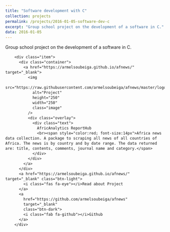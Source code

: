 ```yaml
---
title: "Software development with C"
collection: projects
permalink: /projects/2016-01-05-software-dev-c
excerpt: "Group school project on the development of a software in C."
data: 2016-01-05
---
```

Group school project on the development of a software in C.

        <div class="item">
          <div class="container">
            <a href="https://armelsoubeiga.github.io/afnews/" target="_blank">
              <img
                src="https://raw.githubusercontent.com/armelsoubeiga/afnews/master/logo.png"
                alt="Project"
                height="250"
                width="250"
                class="image"
              />
              <div class="overlay">
                <div class="text">
                  AfricAnalytics ReportHub
                  <br><span style="color:red; font-size:14px">Africa news data collection. A package to scraping all news of all countries of Africa. The news is by country and by date range. The data returned are: title, contents, comments, journal name and category.</span>
                </div>
              </div>
            </a>
          </div>
          <a href="https://armelsoubeiga.github.io/afnews/" target="_blank" class="btn-light">
            <i class="fas fa-eye"></i>Read about Project
          </a>
          <a
            href="https://github.com/armelsoubeiga/afnews"
            target="_blank"
            class="btn-dark">
            <i class="fab fa-github"></i>Github
          </a>
        </div>
